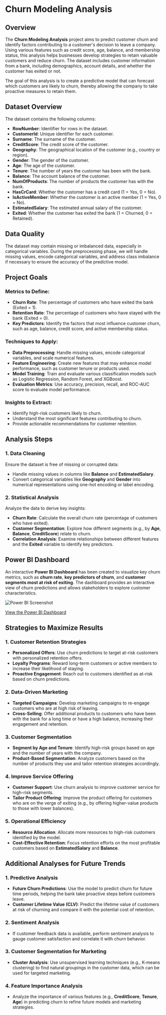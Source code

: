 # Churn Modeling Analysis

## Overview

The **Churn Modeling Analysis** project aims to predict customer churn and identify factors contributing to a customer's decision to leave a company. Using various features such as credit score, age, balance, and membership status, this analysis helps businesses develop strategies to retain valuable customers and reduce churn. The dataset includes customer information from a bank, including demographics, account details, and whether the customer has exited or not.

The goal of this analysis is to create a predictive model that can forecast which customers are likely to churn, thereby allowing the company to take proactive measures to retain them.

## Dataset Overview

The dataset contains the following columns:

- **RowNumber**: Identifier for rows in the dataset.
- **CustomerId**: Unique identifier for each customer.
- **Surname**: The surname of the customer.
- **CreditScore**: The credit score of the customer.
- **Geography**: The geographical location of the customer (e.g., country or region).
- **Gender**: The gender of the customer.
- **Age**: The age of the customer.
- **Tenure**: The number of years the customer has been with the bank.
- **Balance**: The account balance of the customer.
- **NumOfProducts**: The number of products the customer has with the bank.
- **HasCrCard**: Whether the customer has a credit card (1 = Yes, 0 = No).
- **IsActiveMember**: Whether the customer is an active member (1 = Yes, 0 = No).
- **EstimatedSalary**: The estimated annual salary of the customer.
- **Exited**: Whether the customer has exited the bank (1 = Churned, 0 = Retained).

## Data Quality

The dataset may contain missing or imbalanced data, especially in categorical variables. During the preprocessing phase, we will handle missing values, encode categorical variables, and address class imbalance if necessary to ensure the accuracy of the predictive model.

## Project Goals

### Metrics to Define:
- **Churn Rate**: The percentage of customers who have exited the bank (Exited = 1).
- **Retention Rate**: The percentage of customers who have stayed with the bank (Exited = 0).
- **Key Predictors**: Identify the factors that most influence customer churn, such as age, balance, credit score, and active membership status.

### Techniques to Apply:
- **Data Preprocessing**: Handle missing values, encode categorical variables, and scale numerical features.
- **Feature Engineering**: Create new features that may enhance model performance, such as customer tenure or products used.
- **Model Training**: Train and evaluate various classification models such as Logistic Regression, Random Forest, and XGBoost.
- **Evaluation Metrics**: Use accuracy, precision, recall, and ROC-AUC score to evaluate model performance.

### Insights to Extract:
- Identify high-risk customers likely to churn.
- Understand the most significant features contributing to churn.
- Provide actionable recommendations for customer retention.

## Analysis Steps

### 1. Data Cleaning
Ensure the dataset is free of missing or corrupted data:
- Handle missing values in columns like **Balance** and **EstimatedSalary**.
- Convert categorical variables like **Geography** and **Gender** into numerical representations using one-hot encoding or label encoding.

### 2. Statistical Analysis
Analyze the data to derive key insights:
- **Churn Rate**: Calculate the overall churn rate (percentage of customers who have exited).
- **Customer Segmentation**: Explore how different segments (e.g., by **Age**, **Balance**, **CreditScore**) relate to churn.
- **Correlation Analysis**: Examine relationships between different features and the **Exited** variable to identify key predictors.


## Power BI Dashboard

An interactive **Power BI Dashboard** has been created to visualize key churn metrics, such as **churn rate**, **key predictors of churn**, and **customer segments most at risk of exiting**. The dashboard provides an interactive view of churn predictions and allows stakeholders to explore customer characteristics.

![Power BI Screenshot](link-to-screenshot.png)

[View the Power BI Dashboard](link-to-PowerBI-dashboard) 

## Strategies to Maximize Results

### 1. Customer Retention Strategies
- **Personalized Offers**: Use churn predictions to target at-risk customers with personalized retention offers.
- **Loyalty Programs**: Reward long-term customers or active members to increase their likelihood of staying.
- **Proactive Engagement**: Reach out to customers identified as at-risk based on churn predictions.

### 2. Data-Driven Marketing
- **Targeted Campaigns**: Develop marketing campaigns to re-engage customers who are at high risk of leaving.
- **Cross-Selling**: Offer additional products to customers who have been with the bank for a long time or have a high balance, increasing their engagement and retention.

### 3. Customer Segmentation
- **Segment by Age and Tenure**: Identify high-risk groups based on age and the number of years with the company.
- **Product-Based Segmentation**: Analyze customers based on the number of products they use and tailor retention strategies accordingly.

### 4. Improve Service Offering
- **Customer Support**: Use churn analysis to improve customer service for high-risk segments.
- **Tailor Product Offering**: Improve the product offering for customers who are on the verge of exiting (e.g., by offering higher-value products to those with lower balances).

### 5. Operational Efficiency
- **Resource Allocation**: Allocate more resources to high-risk customers identified by the model.
- **Cost-Effective Retention**: Focus retention efforts on the most profitable customers based on **EstimatedSalary** and **Balance**.

## Additional Analyses for Future Trends

### 1. Predictive Analysis
- **Future Churn Predictions**: Use the model to predict churn for future time periods, helping the bank take proactive steps before customers leave.
- **Customer Lifetime Value (CLV)**: Predict the lifetime value of customers at risk of churning and compare it with the potential cost of retention.

### 2. Sentiment Analysis
- If customer feedback data is available, perform sentiment analysis to gauge customer satisfaction and correlate it with churn behavior.

### 3. Customer Segmentation for Marketing
- **Cluster Analysis**: Use unsupervised learning techniques (e.g., K-means clustering) to find natural groupings in the customer data, which can be used for targeted marketing.

### 4. Feature Importance Analysis
- Analyze the importance of various features (e.g., **CreditScore**, **Tenure**, **Age**) in predicting churn to refine future models and marketing strategies.
